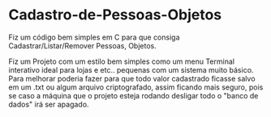 # Cadastro-de-Pessoas-Objetos
Fiz um código bem simples em C para que consiga Cadastrar/Listar/Remover Pessoas, Objetos. 

Fiz um Projeto com um estilo bem simples como um menu Terminal interativo ideal para lojas e etc.. pequenas
com um sistema muito básico. Para melhorar poderia fazer para que todo valor cadastrado ficasse salvo
em um .txt ou algum arquivo criptografado, assim ficando mais seguro, pois se caso a máquina que o projeto
esteja rodando desligar todo o "banco de dados" irá ser apagado.
